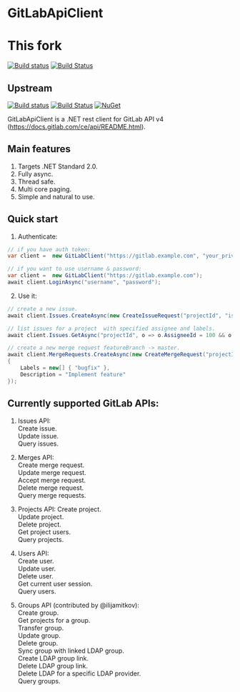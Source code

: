 # GitLabApiClient
# This fork
[![Build status](https://ci.appveyor.com/api/projects/status/dap62u6yg6i1um3b/branch/master?svg=true)](https://ci.appveyor.com/project/qayshp/gitlabapiclient/branch/master)
[![Build Status](https://travis-ci.org/qayshp/GitLabApiClient.svg?branch=master)](https://travis-ci.org/nmklotas/GitLabApiClient)

## Upstream
[![Build status](https://ci.appveyor.com/api/projects/status/xsauc24bu17311dr?svg=true)](https://ci.appveyor.com/project/nmklotas/gitlabapiclient)
[![Build Status](https://travis-ci.org/nmklotas/GitLabApiClient.svg?branch=master)](https://travis-ci.org/nmklotas/GitLabApiClient)
 [![NuGet](https://img.shields.io/nuget/v/GitLabApiClient.svg)](https://nuget.org/packages/GitLabApiClient)  

GitLabApiClient is a .NET rest client for GitLab API v4 (https://docs.gitlab.com/ce/api/README.html).

## Main features
1. Targets .NET Standard 2.0.
2. Fully async.
3. Thread safe.
4. Multi core paging.
5. Simple and natural to use.

## Quick start


1. Authenticate:

```csharp
// if you have auth token:
var client =  new GitLabClient("https://gitlab.example.com", "your_private_token");
```

```csharp
// if you want to use username & password:
var client =  new GitLabClient("https://gitlab.example.com");
await client.LoginAsync("username", "password");
```

2. Use it:
```csharp
// create a new issue.
await client.Issues.CreateAsync(new CreateIssueRequest("projectId", "issue title"));  

// list issues for a project  with specified assignee and labels.
await client.Issues.GetAsync("projectId", o => o.AssigneeId = 100 && o.Labels == new[] { "test-label" });

// create a new merge request featureBranch -> master.
await client.MergeRequests.CreateAsync(new CreateMergeRequest("projectId", "featureBranch", "master", "Merge request title")
{
    Labels = new[] { "bugfix" },
    Description = "Implement feature"
}); 
```

## Currently supported GitLab APIs:

1. Issues API:  
Create issue.  
Update issue.  
Query issues.  

2. Merges API:  
Create merge request.  
Update merge request.  
Accept merge request.  
Delete merge request.  
Query merge requests.  

3. Projects API:
Create project.  
Update project.  
Delete project.  
Get project users.  
Query projects.  

4. Users API:  
Create user.  
Update user.  
Delete user.  
Get current user session.  
Query users.  

5. Groups API (contributed by @ilijamitkov):  
Create group.  
Get projects for a group.  
Transfer group.  
Update group.  
Delete group.  
Sync group with linked LDAP group.  
Create LDAP group link.  
Delete LDAP group link.  
Delete LDAP for a specific LDAP provider.  
Query groups.  
